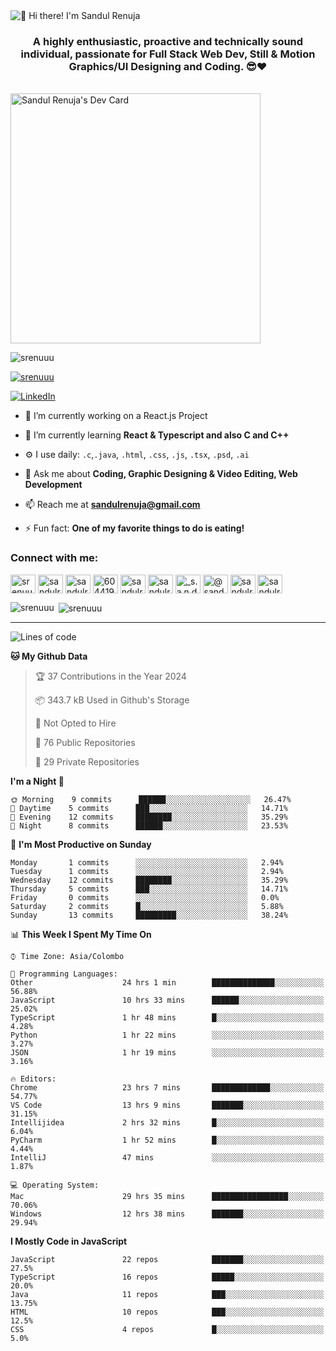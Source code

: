 <img src="https://user-images.githubusercontent.com/49369577/97047278-562d0200-1596-11eb-8a4f-656b2acf2b6a.gif" alt="👋 Hi there! I'm Sandul Renuja" title="👋 Hi there! I'm Sandul Renuja"/>
<h3 align="center">A highly enthusiastic, proactive and technically sound individual, passionate for Full Stack Web Dev, Still & Motion Graphics/UI Designing and Coding. 😎❤</h3>
<br>
<a href="https://app.daily.dev/sandulr"><img src="https://api.daily.dev/devcards/0ac820e4d7bf4fb8a52823b51c67f13e.png?r=0uy" width="400" alt="Sandul Renuja's Dev Card"/></a>
<br>
<p align="left"> <img src="https://komarev.com/ghpvc/?username=srenuuu&label=Profile%20views&color=43cc11&style=flat" alt="srenuuu" /> </p>

<p align="left"> <a href="https://github.com/ryo-ma/github-profile-trophy"><img src="https://github-profile-trophy.vercel.app/?username=srenuuu&title=Commit,PullRequest,Repository" alt="srenuuu" /></a> </p>

<p align="left">
   <a href="https://linkedin.com/in/sandulr/" target="_blank">
      <img src="https://img.shields.io/badge/-Sandul Renuja-blue?style=for-the-badge&logo=Linkedin" alt="LinkedIn">
   </a>
</p>

- 🔭 I’m currently working on a React.js Project
- 🌱 I’m currently learning **React & Typescript and also C and C++**
- ⚙️ I use daily: `.c`,`.java`, `.html`, `.css`, `.js`, `.tsx`, `.psd`, `.ai`
- 💬 Ask me about **Coding, Graphic Designing & Video Editing, Web Development**
- 📫 Reach me at **sandulrenuja@gmail.com**

- ⚡ Fun fact: **One of my favorite things to do is eating!**

<h3 align="left">Connect with me:</h3>
<p align="left">
<a href="https://dev.to/srenuuu" target="blank"><img align="center" src="https://cdn.jsdelivr.net/npm/simple-icons@3.0.1/icons/dev-dot-to.svg" alt="srenuuu" height="30" width="40" /></a>
<a href="https://twitter.com/sandulr" target="blank"><img align="center" src="https://cdn.jsdelivr.net/npm/simple-icons@3.0.1/icons/twitter.svg" alt="sandulr" height="30" width="40" /></a>
<a href="https://linkedin.com/in/sandulr" target="blank"><img align="center" src="https://cdn.jsdelivr.net/npm/simple-icons@3.0.1/icons/linkedin.svg" alt="sandulr" height="30" width="40" /></a>
<a href="https://stackoverflow.com/users/6044198" target="blank"><img align="center" src="https://cdn.jsdelivr.net/npm/simple-icons@3.0.1/icons/stackoverflow.svg" alt="6044198" height="30" width="40" /></a>
<a href="https://kaggle.com/sandulrenuja" target="blank"><img align="center" src="https://cdn.jsdelivr.net/npm/simple-icons@3.0.1/icons/kaggle.svg" alt="sandulrenuja" height="30" width="40" /></a>
<a href="https://fb.com/sandulrenuja" target="blank"><img align="center" src="https://cdn.jsdelivr.net/npm/simple-icons@3.0.1/icons/facebook.svg" alt="sandulrenuja" height="30" width="40" /></a>
<a href="https://instagram.com/_s.a.n.d.u.l_" target="blank"><img align="center" src="https://cdn.jsdelivr.net/npm/simple-icons@3.0.1/icons/instagram.svg" alt="_s.a.n.d.u.l_" height="30" width="40" /></a>
<a href="https://medium.com/@sandulrenuja" target="blank"><img align="center" src="https://cdn.jsdelivr.net/npm/simple-icons@3.0.1/icons/medium.svg" alt="@sandulrenuja" height="30" width="40" /></a>
<a href="https://www.codechef.com/users/sandulr" target="blank"><img align="center" src="https://cdn.jsdelivr.net/npm/simple-icons@3.1.0/icons/codechef.svg" alt="sandulr" height="30" width="40" /></a>
<a href="https://www.hackerrank.com/sandulrenuja" target="blank"><img align="center" src="https://cdn.jsdelivr.net/npm/simple-icons@3.0.1/icons/hackerrank.svg" alt="sandulrenuja" height="30" width="40" /></a>
</p>


<p><img align="left" src="https://github-readme-stats.vercel.app/api/top-langs?username=srenuuu&show_icons=true&locale=en&layout=compact" alt="srenuuu" /></p>

<p>&nbsp;<img align="center" src="https://github-readme-stats.vercel.app/api?username=srenuuu&show_icons=true&locale=en" alt="srenuuu" /></p>

<hr>

<!--START_SECTION:waka-->
![Lines of code](https://img.shields.io/badge/From%20Hello%20World%20I%27ve%20Written-0%20lines%20of%20code-blue)

**🐱 My Github Data** 

> 🏆 37 Contributions in the Year 2024
 > 
> 📦 343.7 kB Used in Github's Storage 
 > 
> 🚫 Not Opted to Hire
 > 
> 📜 76 Public Repositories
 > 
> 🔑 29 Private Repositories 

**I'm a Night 🦉** 

```text
🌞 Morning    9 commits      ██████░░░░░░░░░░░░░░░░░░░   26.47% 
🌆 Daytime    5 commits      ███░░░░░░░░░░░░░░░░░░░░░░   14.71% 
🌃 Evening    12 commits     ████████░░░░░░░░░░░░░░░░░   35.29% 
🌙 Night      8 commits      ██████░░░░░░░░░░░░░░░░░░░   23.53%

```
📅 **I'm Most Productive on Sunday** 

```text
Monday       1 commits      ░░░░░░░░░░░░░░░░░░░░░░░░░   2.94% 
Tuesday      1 commits      ░░░░░░░░░░░░░░░░░░░░░░░░░   2.94% 
Wednesday    12 commits     ████████░░░░░░░░░░░░░░░░░   35.29% 
Thursday     5 commits      ███░░░░░░░░░░░░░░░░░░░░░░   14.71% 
Friday       0 commits      ░░░░░░░░░░░░░░░░░░░░░░░░░   0.0% 
Saturday     2 commits      █░░░░░░░░░░░░░░░░░░░░░░░░   5.88% 
Sunday       13 commits     █████████░░░░░░░░░░░░░░░░   38.24%

```


📊 **This Week I Spent My Time On** 

```text
⌚︎ Time Zone: Asia/Colombo

💬 Programming Languages: 
Other                    24 hrs 1 min        ██████████████░░░░░░░░░░░   56.88% 
JavaScript               10 hrs 33 mins      ██████░░░░░░░░░░░░░░░░░░░   25.02% 
TypeScript               1 hr 48 mins        █░░░░░░░░░░░░░░░░░░░░░░░░   4.28% 
Python                   1 hr 22 mins        ░░░░░░░░░░░░░░░░░░░░░░░░░   3.27% 
JSON                     1 hr 19 mins        ░░░░░░░░░░░░░░░░░░░░░░░░░   3.16%

🔥 Editors: 
Chrome                   23 hrs 7 mins       █████████████░░░░░░░░░░░░   54.77% 
VS Code                  13 hrs 9 mins       ███████░░░░░░░░░░░░░░░░░░   31.15% 
Intellijidea             2 hrs 32 mins       █░░░░░░░░░░░░░░░░░░░░░░░░   6.04% 
PyCharm                  1 hr 52 mins        █░░░░░░░░░░░░░░░░░░░░░░░░   4.44% 
IntelliJ                 47 mins             ░░░░░░░░░░░░░░░░░░░░░░░░░   1.87%

💻 Operating System: 
Mac                      29 hrs 35 mins      █████████████████░░░░░░░░   70.06% 
Windows                  12 hrs 38 mins      ███████░░░░░░░░░░░░░░░░░░   29.94%

```

**I Mostly Code in JavaScript** 

```text
JavaScript               22 repos            ███████░░░░░░░░░░░░░░░░░░   27.5% 
TypeScript               16 repos            █████░░░░░░░░░░░░░░░░░░░░   20.0% 
Java                     11 repos            ███░░░░░░░░░░░░░░░░░░░░░░   13.75% 
HTML                     10 repos            ███░░░░░░░░░░░░░░░░░░░░░░   12.5% 
CSS                      4 repos             █░░░░░░░░░░░░░░░░░░░░░░░░   5.0%

```



<!--END_SECTION:waka-->
